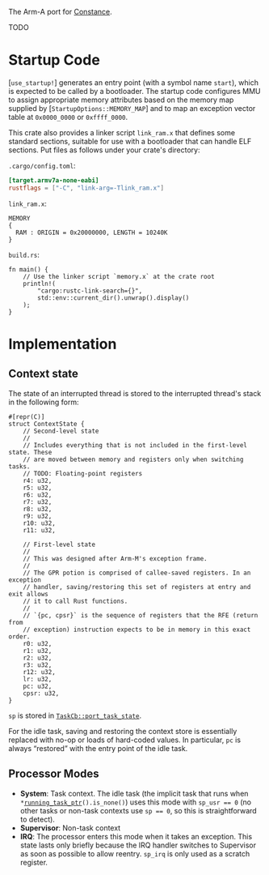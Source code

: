 The Arm-A port for [Constance](::constance).

TODO

# Startup Code

[`use_startup!`] generates an entry point (with a symbol name `start`), which is expected to be called by a bootloader. The startup code configures MMU to assign appropriate memory attributes based on the memory map supplied by [`StartupOptions::MEMORY_MAP`] and to map an exception vector table at `0x0000_0000` or `0xffff_0000`.

This crate also provides a linker script `link_ram.x` that defines some standard sections, suitable for use with a bootloader that can handle ELF sections. Put files as follows under your crate's directory:

`.cargo/config.toml`:

```toml
[target.armv7a-none-eabi]
rustflags = ["-C", "link-arg=-Tlink_ram.x"]
```

`link_ram.x`:

```text
MEMORY
{
  RAM : ORIGIN = 0x20000000, LENGTH = 10240K
}
```

`build.rs`:

```rust,ignore
fn main() {
    // Use the linker script `memory.x` at the crate root
    println!(
        "cargo:rustc-link-search={}",
        std::env::current_dir().unwrap().display()
    );
}
```

# Implementation

## Context state

The state of an interrupted thread is stored to the interrupted thread's stack in the following form:

```rust,ignore
#[repr(C)]
struct ContextState {
    // Second-level state
    //
    // Includes everything that is not included in the first-level state. These
    // are moved between memory and registers only when switching tasks.
    // TODO: Floating-point registers
    r4: u32,
    r5: u32,
    r6: u32,
    r7: u32,
    r8: u32,
    r9: u32,
    r10: u32,
    r11: u32,

    // First-level state
    //
    // This was designed after Arm-M's exception frame.
    //
    // The GPR potion is comprised of callee-saved registers. In an exception
    // handler, saving/restoring this set of registers at entry and exit allows
    // it to call Rust functions.
    //
    // `{pc, cpsr}` is the sequence of registers that the RFE (return from
    // exception) instruction expects to be in memory in this exact order.
    r0: u32,
    r1: u32,
    r2: u32,
    r3: u32,
    r12: u32,
    lr: u32,
    pc: u32,
    cpsr: u32,
}
```

`sp` is stored in [`TaskCb::port_task_state`].

[`TaskCb::port_task_state`]: constance::kernel::TaskCb::port_task_state

For the idle task, saving and restoring the context store is essentially replaced with no-op or loads of hard-coded values. In particular, `pc` is always “restored” with the entry point of the idle task.

## Processor Modes

 - **System**: Task context. The idle task (the implicit task that runs when `*`[`running_task_ptr`]`().is_none()`) uses this mode with `sp_usr == 0` (no other tasks or non-task contexts use `sp == 0`, so this is straightforward to detect).
 - **Supervisor**: Non-task context
 - **IRQ**: The processor enters this mode when it takes an exception. This state lasts only briefly because the IRQ handler switches to Supervisor as soon as possible to allow reentry. `sp_irq` is only used as a scratch register.

[`running_task_ptr`]: constance::kernel::State::running_task_ptr

